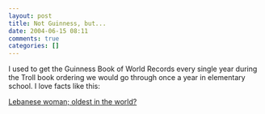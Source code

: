 ```yaml
---
layout: post
title: Not Guinness, but...
date: 2004-06-15 08:11
comments: true
categories: []
---
```

I used to get the Guinness Book of World Records every single year during the Troll book ordering we would go through once a year in elementary school. I love facts like this:

<a href="http://story.news.yahoo.com/news?tmpl=story&cid=573&ncid=757&e=3&u=/nm/20040615/od_nm/life_lebanon_oldest_dc">Lebanese woman; oldest in the world?</a>
